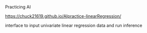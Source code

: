 Practicing AI

https://chuck21619.github.io/AIpractice-linearRegression/

interface to input univariate linear regression data and run inference
